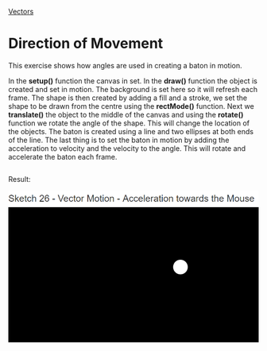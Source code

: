 [Vectors](../)

# Direction of Movement


This exercise shows how angles are used in creating a baton in motion.


In the **setup()** function the canvas in set. In the **draw()** function the object is created and set in motion. The background is set here so it will refresh each frame. The shape is then created by adding a fill and a stroke, we set the shape to be drawn from the centre using the **rectMode()** function. Next we **translate()** the object to the middle of the canvas and using the **rotate()** function we rotate the angle of the shape. This will change the location of the objects. The baton is created using a line and two ellipses at both ends of the line. The last thing is to set the baton in motion by adding the acceleration to velocity and the velocity to the angle. This will rotate and accelerate the baton each frame.

```js

```

Result:

![Direction](img/Sketch.PNG?raw=true "Direction")
